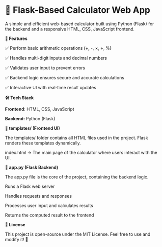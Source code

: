 # 🧮 Flask-Based Calculator Web App

A simple and efficient web-based calculator built using Python (Flask) for the backend and a responsive HTML, CSS, JavaScript frontend.

**🚀 Features**

✅ Perform basic arithmetic operations (+, -, ×, ÷, %)

✅ Handles multi-digit inputs and decimal numbers

✅ Validates user input to prevent errors

✅ Backend logic ensures secure and accurate calculations

✅ Interactive UI with real-time result updates

**🛠️ Tech Stack**

**Frontend:** HTML, CSS, JavaScript

**Backend:** Python (Flask)

**📁 templates/ (Frontend UI)**

The templates/ folder contains all HTML files used in the project. Flask renders these templates dynamically.

index.html → The main page of the calculator where users interact with the UI.

**📝 app.py (Flask Backend)**

The app.py file is the core of the project, containing the backend logic.

Runs a Flask web server

Handles requests and responses

Processes user input and calculates results

Returns the computed result to the frontend

**📜 License**

This project is open-source under the MIT License. Feel free to use and
modify it! 🚀
